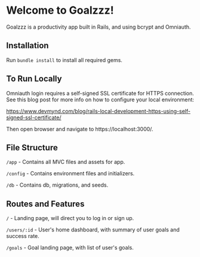 # Welcome to Goalzzz!

Goalzzz is a productivity app built in Rails, and using bcrypt and Omniauth.

## Installation

Run ``bundle install`` to install all required gems.

## To Run Locally

Omniauth login requires a self-signed SSL certificate for HTTPS connection. See this blog post for more info on how to configure your local environment:

https://www.devmynd.com/blog/rails-local-development-https-using-self-signed-ssl-certificate/

Then open browser and navigate to https://localhost:3000/.

## File Structure

``/app`` - Contains all MVC files and assets for app.

``/config`` - Contains environment files and initializers.

``/db`` - Contains db, migrations, and seeds.

## Routes and Features

``/`` - Landing page, will direct you to log in or sign up.

``/users/:id`` - User's home dashboard, with summary of user goals and success rate.

``/goals`` - Goal landing page, with list of user's goals.
